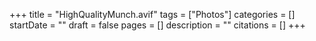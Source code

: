 +++
title = "HighQualityMunch.avif"
tags = ["Photos"]
categories = []
startDate = ""
draft = false
pages = []
description = ""
citations = []
+++
